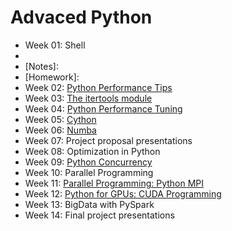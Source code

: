 # Advaced Python

- Week 01: Shell
 -  [Webpage]: (https://swcarpentry.github.io/shell-novice/)
 -  [Notes]:
 -  [Homework]:
- Week 02: [Python Performance Tips](http://alberto.bietti.me/python-performance-tips/)
- Week 03: [The itertools module](http://alberto.bietti.me/python-itertools/)
- Week 04: [Python Performance Tuning](https://nyu-cds.github.io/python-performance-tuning/)
- Week 05: [Cython](https://nyu-cds.github.io/python-cython/)
- Week 06: [Numba](https://nyu-cds.github.io/python-numba/)
- Week 07: Project proposal presentations
- Week 08: Optimization in Python
- Week 09: [Python Concurrency](https://nyu-cds.github.io/python-concurrency/)
- Week 10: Parallel Programming
- Week 11: [Parallel Programming: Python MPI](https://nyu-cds.github.io/python-mpi/)
- Week 12: [Python for GPUs: CUDA Programming](https://nyu-cds.github.io/python-numba/05-cuda/)
- Week 13: BigData with PySpark
- Week 14: Final project presentations
